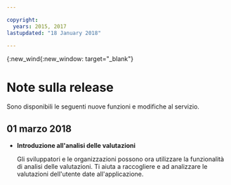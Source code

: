 ```yaml
---

copyright:
  years: 2015, 2017
lastupdated: "18 January 2018"

---
```


{:new_wind{:new_window: target="_blank"}

# Note sulla release
Sono disponibili le seguenti nuove funzioni e modifiche al servizio.  

## 01 marzo 2018 

- **Introduzione all'analisi delle valutazioni** 

   Gli sviluppatori e le organizzazioni possono ora utilizzare la funzionalità di analisi delle valutazioni. Ti aiuta a raccogliere e ad analizzare le valutazioni dell'utente date all'applicazione.

   

